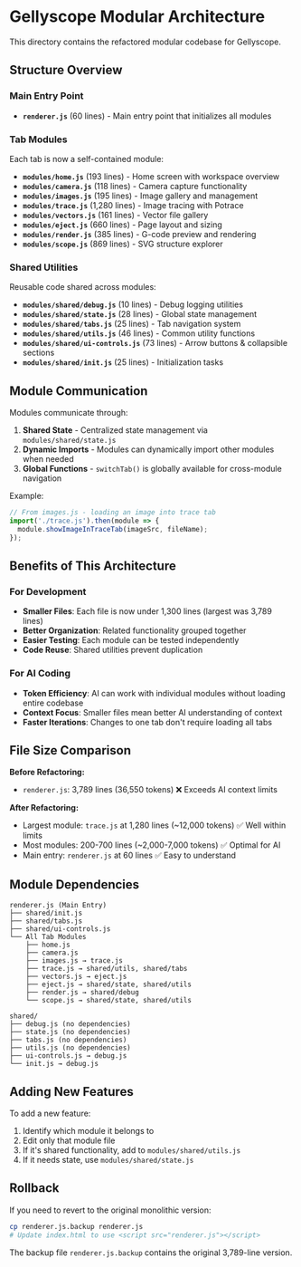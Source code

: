 # Gellyscope Modular Architecture

This directory contains the refactored modular codebase for Gellyscope.

## Structure Overview

### Main Entry Point
- **`renderer.js`** (60 lines) - Main entry point that initializes all modules

### Tab Modules
Each tab is now a self-contained module:

- **`modules/home.js`** (193 lines) - Home screen with workspace overview
- **`modules/camera.js`** (118 lines) - Camera capture functionality
- **`modules/images.js`** (195 lines) - Image gallery and management
- **`modules/trace.js`** (1,280 lines) - Image tracing with Potrace
- **`modules/vectors.js`** (161 lines) - Vector file gallery
- **`modules/eject.js`** (660 lines) - Page layout and sizing
- **`modules/render.js`** (385 lines) - G-code preview and rendering
- **`modules/scope.js`** (869 lines) - SVG structure explorer

### Shared Utilities
Reusable code shared across modules:

- **`modules/shared/debug.js`** (10 lines) - Debug logging utilities
- **`modules/shared/state.js`** (28 lines) - Global state management
- **`modules/shared/tabs.js`** (25 lines) - Tab navigation system
- **`modules/shared/utils.js`** (46 lines) - Common utility functions
- **`modules/shared/ui-controls.js`** (73 lines) - Arrow buttons & collapsible sections
- **`modules/shared/init.js`** (25 lines) - Initialization tasks

## Module Communication

Modules communicate through:

1. **Shared State** - Centralized state management via `modules/shared/state.js`
2. **Dynamic Imports** - Modules can dynamically import other modules when needed
3. **Global Functions** - `switchTab()` is globally available for cross-module navigation

Example:
```javascript
// From images.js - loading an image into trace tab
import('./trace.js').then(module => {
  module.showImageInTraceTab(imageSrc, fileName);
});
```

## Benefits of This Architecture

### For Development
- **Smaller Files**: Each file is now under 1,300 lines (largest was 3,789 lines)
- **Better Organization**: Related functionality grouped together
- **Easier Testing**: Each module can be tested independently
- **Code Reuse**: Shared utilities prevent duplication

### For AI Coding
- **Token Efficiency**: AI can work with individual modules without loading entire codebase
- **Context Focus**: Smaller files mean better AI understanding of context
- **Faster Iterations**: Changes to one tab don't require loading all tabs

## File Size Comparison

**Before Refactoring:**
- `renderer.js`: 3,789 lines (36,550 tokens) ❌ Exceeds AI context limits

**After Refactoring:**
- Largest module: `trace.js` at 1,280 lines (~12,000 tokens) ✅ Well within limits
- Most modules: 200-700 lines (~2,000-7,000 tokens) ✅ Optimal for AI
- Main entry: `renderer.js` at 60 lines ✅ Easy to understand

## Module Dependencies

```
renderer.js (Main Entry)
├── shared/init.js
├── shared/tabs.js
├── shared/ui-controls.js
└── All Tab Modules
    ├── home.js
    ├── camera.js
    ├── images.js → trace.js
    ├── trace.js → shared/utils, shared/tabs
    ├── vectors.js → eject.js
    ├── eject.js → shared/state, shared/utils
    ├── render.js → shared/debug
    └── scope.js → shared/state, shared/utils

shared/
├── debug.js (no dependencies)
├── state.js (no dependencies)
├── tabs.js (no dependencies)
├── utils.js (no dependencies)
├── ui-controls.js → debug.js
└── init.js → debug.js
```

## Adding New Features

To add a new feature:

1. Identify which module it belongs to
2. Edit only that module file
3. If it's shared functionality, add to `modules/shared/utils.js`
4. If it needs state, use `modules/shared/state.js`

## Rollback

If you need to revert to the original monolithic version:

```bash
cp renderer.js.backup renderer.js
# Update index.html to use <script src="renderer.js"></script>
```

The backup file `renderer.js.backup` contains the original 3,789-line version.
